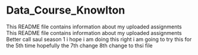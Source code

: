 # Data_Course_Knowlton
This README file contains information about my uploaded assignments
This README file contains information about my uploaded assignments
Better call saul season 1
i hope i am doing this right
 i am going to try this for the 5th time
hopefully the 7th change
8th change to thsi file
